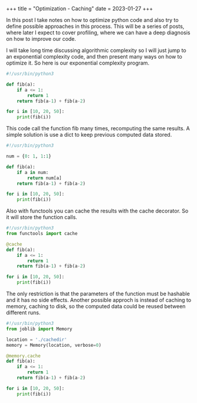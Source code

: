 +++
title = "Optimization - Caching"
date = 2023-01-27
+++

In this post I take notes on how to optimize python code and also try to define
possible approaches in this process. This will be a series of posts, where later
I expect to cover profiling, where we can have a deep diagnosis on how to improve
our code.

I will take long time discussing algorithmic complexity so I will just jump to an
exponential complexity code, and then present many ways on how to optimize it. So
here is our exponential complexity program.

```python
#!/usr/bin/python3

def fib(a):
    if a <= 1:
        return 1
    return fib(a-1) + fib(a-2)

for i in [10, 20, 50]:
    print(fib(i))
```

This code call the function fib many times, recomputing the same results. A simple
solution is use a dict to keep previous computed data stored.

```python
#!/usr/bin/python3

num = {0: 1, 1:1}

def fib(a):
    if a in num:
        return num[a]
    return fib(a-1) + fib(a-2)

for i in [10, 20, 50]:
    print(fib(i))
```
Also with functools you can cache the results with the cache decorator. So it will
store the function calls.

```python
#!/usr/bin/python3
from functools import cache

@cache
def fib(a):
    if a <= 1:
        return 1
    return fib(a-1) + fib(a-2)

for i in [10, 20, 50]:
    print(fib(i))
```

The only restriction is that the parameters of the function must be hashable and
it has no side effects. Another possible approch is instead of caching to memory,
caching to disk, so the computed data could be reused between different runs.

```python
#!/usr/bin/python3
from joblib import Memory

location = './cachedir'
memory = Memory(location, verbose=0)

@memory.cache
def fib(a):
    if a <= 1:
        return 1
    return fib(a-1) + fib(a-2)

for i in [10, 20, 50]:
    print(fib(i))
```
